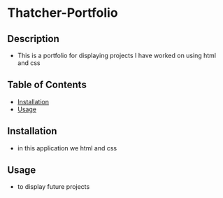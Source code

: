 # Thatcher-Portfolio

## Description

- This is a portfolio for displaying projects I have worked on using html and css


## Table of Contents

- [Installation](#installation)
- [Usage](#usage)


## Installation

- in this application we html and css

## Usage

- to display future projects


 
